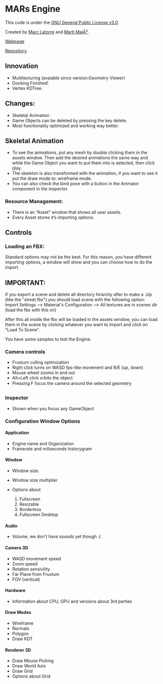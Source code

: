 # MARs Engine

This code is under the [GNU General Public License v3.0](https://github.com/martimyc/Engine/blob/master/LICENSE).

Created by [Marc Latorre](https://github.com/marclafr) and [Marti MajÃ³](https://github.com/martimyc).

[Webpage](http://marsengine3d.webnode.cat/)

[Repository](https://github.com/martimyc/Engine).

## Innovation

- Multitexturing (avaiable since version:Geometry Viewer)
- Docking Finished!
- Vertex KDTree.

## Changes:

- Skeletal Animation
- Game Objects can be deleted by pressing the key delete.
- Most functionality optimized and working way better.

## Skeletal Animation

- To see the animations, put any mesh by double clicking them in the assets window. Then add the desired animations the same way and while the Game Object you want to put them into is selected, then click play.
- The skeleton is also transformed with the animation, if you want to see it put the draw mode to: wireframe mode.
- You can also check the bind pose with a button in the Animator component in the inspector.

### Resource Management:

- There is an “Asset” window that shows all user assets.
- Every Asset stores it’s importing options.

## Controls

### Loading an FBX:
Standard options may not be the best. For this reason, you have different importing options, a window will show and you can choose how to do the import.

## IMPORTANT:
If you export a scene and delete all directory hirarchy after to make a .zip (like the "street.fbx") you should load scene with the following option:
Import Settings --> Material's Configuration --> All textures are in scenes dir (load the fbx with this on)

After this all inside the fbx will be loaded in the assets window, you can load them in the scene by clicking whatever you want to import and click on "Load To Scene".

You have some samples to test the Engine.


### Camera controls

- Frustum culling optimization
- Right click turns on WASD fps-like movement and R/E (up, down)
- Mouse wheel zooms in and out
- Alt+Left click orbits the object
- Pressing F focus the camera around the selected geometry

### Inspector

- Shown when you focus any GameObject

### Configuration Window Options

#### Application

- Engine name and Organization
- Framerate and miliseconds historygram

#### Window

- Window size.
- Window size multiplier
- Options about

    1. Fullscreen
    2. Resizable
    3. Borderless
    4. Fullscreen Desktop

#### Audio

- Volume, we don't have sounds yet though :(

#### Camera 3D

- WASD movement speed
- Zoom speed
- Rotation sensivility
- Far Plane from Frustum
- FOV (vertical)

#### Hardware

- Information about CPU, GPU and versions about 3rd parties

#### Draw Modes

- Wireframe
- Normals
- Polygon
- Draw KDT

#### Renderer 3D

- Draw Mouse Picking
- Draw World Axis
- Draw Grid
- Options about Grid
